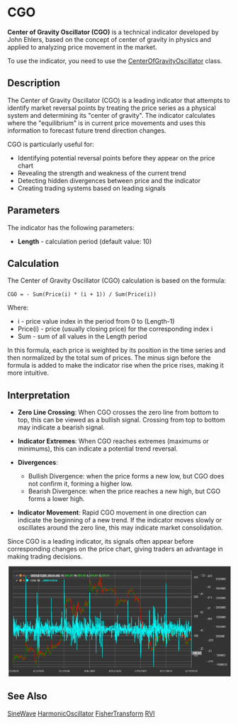 # CGO

**Center of Gravity Oscillator (CGO)** is a technical indicator developed by John Ehlers, based on the concept of center of gravity in physics and applied to analyzing price movement in the market.

To use the indicator, you need to use the [CenterOfGravityOscillator](xref:StockSharp.Algo.Indicators.CenterOfGravityOscillator) class.

## Description

The Center of Gravity Oscillator (CGO) is a leading indicator that attempts to identify market reversal points by treating the price series as a physical system and determining its "center of gravity". The indicator calculates where the "equilibrium" is in current price movements and uses this information to forecast future trend direction changes.

CGO is particularly useful for:
- Identifying potential reversal points before they appear on the price chart
- Revealing the strength and weakness of the current trend
- Detecting hidden divergences between price and the indicator
- Creating trading systems based on leading signals

## Parameters

The indicator has the following parameters:
- **Length** - calculation period (default value: 10)

## Calculation

The Center of Gravity Oscillator (CGO) calculation is based on the formula:

```
CGO = - Sum(Price(i) * (i + 1)) / Sum(Price(i))
```

Where:
- i - price value index in the period from 0 to (Length-1)
- Price(i) - price (usually closing price) for the corresponding index i
- Sum - sum of all values in the Length period

In this formula, each price is weighted by its position in the time series and then normalized by the total sum of prices. The minus sign before the formula is added to make the indicator rise when the price rises, making it more intuitive.

## Interpretation

- **Zero Line Crossing**: When CGO crosses the zero line from bottom to top, this can be viewed as a bullish signal. Crossing from top to bottom may indicate a bearish signal.

- **Indicator Extremes**: When CGO reaches extremes (maximums or minimums), this can indicate a potential trend reversal.

- **Divergences**: 
  - Bullish Divergence: when the price forms a new low, but CGO does not confirm it, forming a higher low.
  - Bearish Divergence: when the price reaches a new high, but CGO forms a lower high.

- **Indicator Movement**: Rapid CGO movement in one direction can indicate the beginning of a new trend. If the indicator moves slowly or oscillates around the zero line, this may indicate market consolidation.

Since CGO is a leading indicator, its signals often appear before corresponding changes on the price chart, giving traders an advantage in making trading decisions.

![indicator_center_of_gravity_oscillator](../../../../images/indicator_center_of_gravity_oscillator.png)

## See Also

[SineWave](sine_wave.md)
[HarmonicOscillator](harmonic_oscillator.md)
[FisherTransform](ehlers_fisher_transform.md)
[RVI](rvi.md)